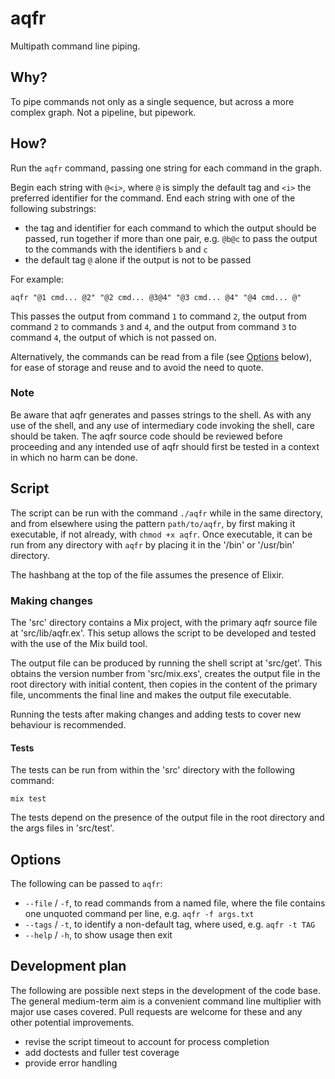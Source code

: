 # aqfr

Multipath command line piping.

## Why?

To pipe commands not only as a single sequence, but across a more complex graph. Not a pipeline, but pipework.

## How?

Run the `aqfr` command, passing one string for each command in the graph.

Begin each string with `@<i>`, where `@` is simply the default tag and `<i>` the preferred identifier for the command. End each string with one of the following substrings:

- the tag and identifier for each command to which the output should be passed, run together if more than one pair, e.g. `@b@c` to pass the output to the commands with the identifiers `b` and `c`
- the default tag `@` alone if the output is not to be passed

For example:

```shell
aqfr "@1 cmd... @2" "@2 cmd... @3@4" "@3 cmd... @4" "@4 cmd... @"
```

This passes the output from command `1` to command `2`, the output from command `2` to commands `3` and `4`, and the output from command `3` to command `4`, the output of which is not passed on.

Alternatively, the commands can be read from a file (see [Options](#options) below), for ease of storage and reuse and to avoid the need to quote.

### Note

Be aware that aqfr generates and passes strings to the shell. As with any use of the shell, and any use of intermediary code invoking the shell, care should be taken. The aqfr source code should be reviewed before proceeding and any intended use of aqfr should first be tested in a context in which no harm can be done.

## Script

The script can be run with the command `./aqfr` while in the same directory, and from elsewhere using the pattern `path/to/aqfr`, by first making it executable, if not already, with `chmod +x aqfr`. Once executable, it can be run from any directory with `aqfr` by placing it in the '/bin' or '/usr/bin' directory.

The hashbang at the top of the file assumes the presence of Elixir.

### Making changes

The 'src' directory contains a Mix project, with the primary aqfr source file at 'src/lib/aqfr.ex'. This setup allows the script to be developed and tested with the use of the Mix build tool.

The output file can be produced by running the shell script at 'src/get'. This obtains the version number from 'src/mix.exs', creates the output file in the root directory with initial content, then copies in the content of the primary file, uncomments the final line and makes the output file executable.

Running the tests after making changes and adding tests to cover new behaviour is recommended.

#### Tests

The tests can be run from within the 'src' directory with the following command:

```shell
mix test
```

The tests depend on the presence of the output file in the root directory and the args files in 'src/test'.

## Options

The following can be passed to `aqfr`:

- `--file` / `-f`, to read commands from a named file, where the file contains one unquoted command per line, e.g. `aqfr -f args.txt`
- `--tags` / `-t`, to identify a non-default tag, where used, e.g. `aqfr -t TAG`
- `--help` / `-h`, to show usage then exit

## Development plan

The following are possible next steps in the development of the code base. The general medium-term aim is a convenient command line multiplier with major use cases covered. Pull requests are welcome for these and any other potential improvements.

- revise the script timeout to account for process completion
- add doctests and fuller test coverage
- provide error handling
